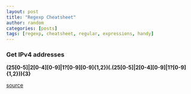 ```yaml
---
layout: post
title: "Regexp Cheatsheet"
author: random
categories: [posts]
tags: [regexp, cheatsheet, regular, expressions, handy]
---
```

<h3>Get IPv4 addresses</h3>

<b>(25[0-5]|2[0-4][0-9]|1?[0-9][0-9]{1,2})(\.(25[0-5]|2[0-4][0-9]|1?[0-9]{1,2})){3}</b>

<a href="https://gist.github.com/pyrocat101/7568655">source</a>
